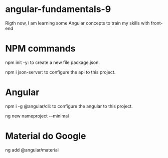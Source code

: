 # angular-fundamentals-9
Rigth now, I am learning some Angular concepts to train my skills with front-end

# NPM commands
npm init -y: to create a new file package.json.

npm i json-server: to configure the api to this project.

# Angular
npm i -g @angular/cli: to configure the angular to this project.

ng new nameproject --minimal

# Material do Google

ng add @angular/material
